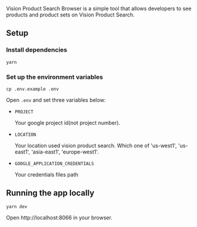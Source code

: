 Vision Product Search Browser is a simple tool that allows developers to see products and product sets on Vision Product Search.

## Setup

### Install dependencies

```
yarn
```

### Set up the environment variables

```
cp .env.example .env
```

Open `.env` and set three variables below:

- `PROJECT`

    Your google project id(not project number).

- `LOCATION`

    Your location used vision product search. Which one of 'us-west1', 'us-east1', 'asia-east1', 'europe-west1'.

- `GOOGLE_APPLICATION_CREDENTIALS`

    Your credentials files path

## Running the app locally

```
yarn dev
```

Open http://localhost:8066 in your browser.
